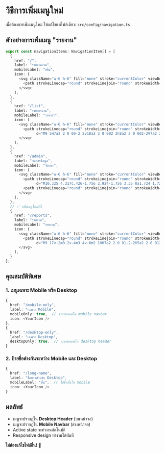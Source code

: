 # วิธีการเพิ่มเมนูใหม่

เมื่อต้องการเพิ่มเมนูใหม่ ให้แก้ไขแค่ไฟล์เดียว: `src/config/navigation.ts`

## ตัวอย่างการเพิ่มเมนู "รายงาน"

```typescript
export const navigationItems: NavigationItem[] = [
  {
    href: "/",
    label: "รายงานงาน",
    mobileLabel: "เพิ่ม",
    icon: (
      <svg className="w-6 h-6" fill="none" stroke="currentColor" viewBox="0 0 24 24">
        <path strokeLinecap="round" strokeLinejoin="round" strokeWidth={2} d="M12 4v16m8-8H4" />
      </svg>
    ),
  },
  {
    href: "/list",
    label: "รายการงาน",
    mobileLabel: "รายการ",
    icon: (
      <svg className="w-6 h-6" fill="none" stroke="currentColor" viewBox="0 0 24 24">
        <path strokeLinecap="round" strokeLinejoin="round" strokeWidth={2} 
              d="M9 5H7a2 2 0 00-2 2v10a2 2 0 002 2h8a2 2 0 002-2V7a2 2 0 00-2-2h-2M9 5a2 2 0 002 2h2a2 2 0 002-2M9 5a2 2 0 012-2h2a2 2 0 012 2" />
      </svg>
    ),
  },
  {
    href: "/admin",
    label: "จัดการข้อมูล",
    mobileLabel: "จัดการ",
    icon: (
      <svg className="w-6 h-6" fill="none" stroke="currentColor" viewBox="0 0 24 24">
        <path strokeLinecap="round" strokeLinejoin="round" strokeWidth={2} 
              d="M10.325 4.317c.426-1.756 2.924-1.756 3.35 0a1.724 1.724 0 002.573 1.066c1.543-.94 3.31.826 2.37 2.37a1.724 1.724 0 001.065 2.572c1.756.426 1.756 2.924 0 3.35a1.724 1.724 0 00-1.066 2.573c.94 1.543-.826 3.31-2.37 2.37a1.724 1.724 0 00-2.572 1.065c-.426 1.756-2.924 1.756-3.35 0a1.724 1.724 0 00-2.573-1.066c-1.543.94-3.31-.826-2.37-2.37a1.724 1.724 0 00-1.065-2.572c-1.756-.426-1.756-2.924 0-3.35a1.724 1.724 0 001.066-2.573c-.94-1.543.826-3.31 2.37-2.37.996.608 2.296.07 2.572-1.065z" />
        <path strokeLinecap="round" strokeLinejoin="round" strokeWidth={2} d="M15 12a3 3 0 11-6 0 3 3 0 016 0z" />
      </svg>
    ),
  },
  // ✅ เพิ่มเมนูใหม่ที่นี่
  {
    href: "/reports",
    label: "รายงาน",
    mobileLabel: "รายงาน", 
    icon: (
      <svg className="w-6 h-6" fill="none" stroke="currentColor" viewBox="0 0 24 24">
        <path strokeLinecap="round" strokeLinejoin="round" strokeWidth={2} 
              d="M9 17v-2m3 2v-4m3 4v-6m2 10H7a2 2 0 01-2-2V5a2 2 0 012-2h5.586a1 1 0 01.707.293l5.414 5.414a1 1 0 01.293.707V19a2 2 0 01-2 2z" />
      </svg>
    ),
  }
];
```

## คุณสมบัติพิเศษ

### 1. เมนูเฉพาะ Mobile หรือ Desktop
```typescript
{
  href: "/mobile-only",
  label: "เฉพาะ Mobile",
  mobileOnly: true,  // จะแสดงแค่ใน mobile navbar
  icon: <YourIcon />
},
{
  href: "/desktop-only", 
  label: "เฉพาะ Desktop",
  desktopOnly: true,  // จะแสดงแค่ใน desktop header
}
```

### 2. ป้ายชื่อต่างกันระหว่าง Mobile และ Desktop
```typescript
{
  href: "/long-name",
  label: "ชื่อยาวสำหรับ Desktop",
  mobileLabel: "สั้น",  // ใช้ชื่อสั้นใน mobile
  icon: <YourIcon />
}
```

## ผลลัพธ์
- เมนูจะปรากฏใน **Desktop Header** (บนหน้าจอ)
- เมนูจะปรากฏใน **Mobile Navbar** (ล่างหน้าจอ)
- Active state จะทำงานอัตโนมัติ
- Responsive design ทำงานได้ทันที

**ไม่ต้องแก้ไขไฟล์อื่น!** 🎉
